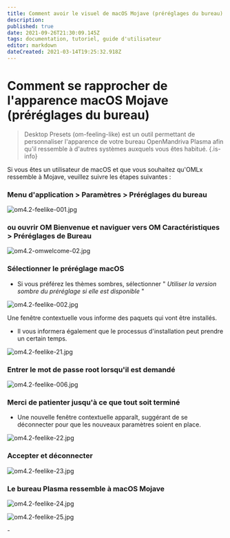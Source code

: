 ```yaml
---
title: Comment avoir le visuel de macOS Mojave (préréglages du bureau)
description: 
published: true
date: 2021-09-26T21:30:09.145Z
tags: documentation, tutoriel, guide d'utilisateur
editor: markdown
dateCreated: 2021-03-14T19:25:32.918Z
---
```


# Comment se rapprocher de l'apparence macOS Mojave (préréglages du bureau)
> Desktop Presets (om-feeling-like) est un outil permettant de personnaliser l'apparence de votre bureau OpenMandriva Plasma afin qu'il ressemble à d'autres systèmes auxquels vous êtes habitué.
{.is-info}

Si vous êtes un utilisateur de macOS et que vous souhaitez qu'OMLx ressemble à Mojave, veuillez suivre les étapes suivantes :

### Menu d'application > Paramètres > Préréglages du bureau

![om4.2-feelike-001.jpg](/images/om4.2-feelike-001.jpg)

### ou ouvrir OM Bienvenue et naviguer vers OM Caractéristiques > Préréglages de Bureau

![om4.2-omwelcome-02.jpg](/images/om4.2-omwelcome-02.jpg)

### Sélectionner le préréglage macOS
- Si vous préférez les thèmes sombres, sélectionner " *Utiliser la version sombre du préréglage si elle est disponible* "

![om4.2-feelike-002.jpg](/images/om4.2-feelike-002.jpg)

Une fenêtre contextuelle vous informe des paquets qui vont être installés. 
- Il vous informera également que le processus d'installation peut prendre un certain temps.

![om4.2-feelike-21.jpg](/images/om4.2-feelike-0021.jpg)

### Entrer le mot de passe root lorsqu'il est demandé

![om4.2-feelike-006.jpg](/images/om4.2-feelike-006.jpg)

### Merci de patienter jusqu'à ce que tout soit terminé
- Une nouvelle fenêtre contextuelle apparaît, suggérant de se déconnecter pour que les nouveaux paramètres soient en place.

![om4.2-feelike-22.jpg](/images/om4.2-feelike-0022.jpg)

### Accepter et déconnecter

![om4.2-feelike-23.jpg](/images/om4.2-feelike-0023.jpg)

### Le bureau Plasma ressemble à macOS Mojave

![om4.2-feelike-24.jpg](/images/om4.2-feelike-0024.jpg)

![om4.2-feelike-25.jpg](/images/om4.2-feelike-0025.jpg)

\- 


